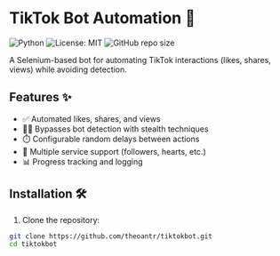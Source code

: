# TikTok Bot Automation 🤖

![Python](https://img.shields.io/badge/Python-3.8+-blue.svg)
![License: MIT](https://img.shields.io/github/license/theoantr/tiktokbot.svg?color=green)
![GitHub repo size](https://img.shields.io/github/repo-size/theoantr/tiktokbot.svg)

A Selenium-based bot for automating TikTok interactions (likes, shares, views) while avoiding detection.

## Features ✨
- ✅ Automated likes, shares, and views
- 🕵️‍♂️ Bypasses bot detection with stealth techniques
- ⏱️ Configurable random delays between actions
- 🔄 Multiple service support (followers, hearts, etc.)
- 📊 Progress tracking and logging

## Installation 🛠️

1. Clone the repository:
```bash
git clone https://github.com/theoantr/tiktokbot.git
cd tiktokbot
